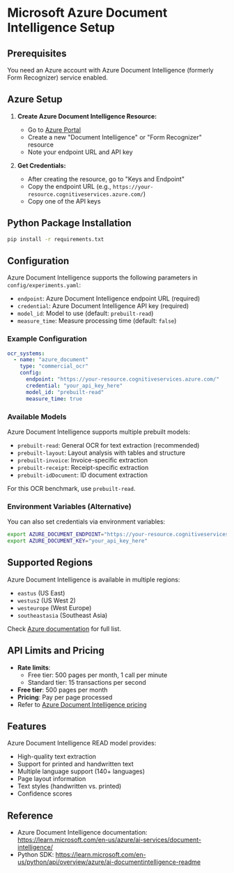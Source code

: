 # Microsoft Azure Document Intelligence Setup

## Prerequisites

You need an Azure account with Azure Document Intelligence (formerly Form Recognizer) service enabled.

## Azure Setup

1. **Create Azure Document Intelligence Resource:**
   - Go to [Azure Portal](https://portal.azure.com)
   - Create a new "Document Intelligence" or "Form Recognizer" resource
   - Note your endpoint URL and API key

2. **Get Credentials:**
   - After creating the resource, go to "Keys and Endpoint"
   - Copy the endpoint URL (e.g., `https://your-resource.cognitiveservices.azure.com/`)
   - Copy one of the API keys

## Python Package Installation

```bash
pip install -r requirements.txt
```

## Configuration

Azure Document Intelligence supports the following parameters in `config/experiments.yaml`:

- `endpoint`: Azure Document Intelligence endpoint URL (required)
- `credential`: Azure Document Intelligence API key (required)
- `model_id`: Model to use (default: `prebuilt-read`)
- `measure_time`: Measure processing time (default: `false`)

### Example Configuration

```yaml
ocr_systems:
  - name: "azure_document"
    type: "commercial_ocr"
    config:
      endpoint: "https://your-resource.cognitiveservices.azure.com/"
      credential: "your_api_key_here"
      model_id: "prebuilt-read"
      measure_time: true
```

### Available Models

Azure Document Intelligence supports multiple prebuilt models:
- `prebuilt-read`: General OCR for text extraction (recommended)
- `prebuilt-layout`: Layout analysis with tables and structure
- `prebuilt-invoice`: Invoice-specific extraction
- `prebuilt-receipt`: Receipt-specific extraction
- `prebuilt-idDocument`: ID document extraction

For this OCR benchmark, use `prebuilt-read`.

### Environment Variables (Alternative)

You can also set credentials via environment variables:

```bash
export AZURE_DOCUMENT_ENDPOINT="https://your-resource.cognitiveservices.azure.com/"
export AZURE_DOCUMENT_KEY="your_api_key_here"
```

## Supported Regions

Azure Document Intelligence is available in multiple regions:
- `eastus` (US East)
- `westus2` (US West 2)
- `westeurope` (West Europe)
- `southeastasia` (Southeast Asia)

Check [Azure documentation](https://azure.microsoft.com/en-us/explore/global-infrastructure/products-by-region/) for full list.

## API Limits and Pricing

- **Rate limits**: 
  - Free tier: 500 pages per month, 1 call per minute
  - Standard tier: 15 transactions per second
- **Free tier**: 500 pages per month
- **Pricing**: Pay per page processed
- Refer to [Azure Document Intelligence pricing](https://azure.microsoft.com/en-us/pricing/details/ai-document-intelligence/)

## Features

Azure Document Intelligence READ model provides:
- High-quality text extraction
- Support for printed and handwritten text
- Multiple language support (140+ languages)
- Page layout information
- Text styles (handwritten vs. printed)
- Confidence scores

## Reference

- Azure Document Intelligence documentation: https://learn.microsoft.com/en-us/azure/ai-services/document-intelligence/
- Python SDK: https://learn.microsoft.com/en-us/python/api/overview/azure/ai-documentintelligence-readme

